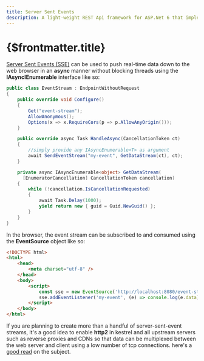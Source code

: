 ```yaml
---
title: Server Sent Events
description: A light-weight REST Api framework for ASP.Net 6 that implements REPR (Request-Endpoint-Response) Pattern.
---
```


# {$frontmatter.title}

[Server Sent Events (SSE)](https://developer.mozilla.org/en-US/docs/Web/API/Server-sent_events) can be used to push real-time data down to the web browser in an **async** manner without blocking threads using the **IAsyncIEnumerable** interface like so:

```cs
public class EventStream : EndpointWithoutRequest
{
    public override void Configure()
    {
        Get("event-stream");
        AllowAnonymous();
        Options(x => x.RequireCors(p => p.AllowAnyOrigin()));
    }

    public override async Task HandleAsync(CancellationToken ct)
    {
        //simply provide any IAsyncEnumerable<T> as argument
        await SendEventStream("my-event", GetDataStream(ct), ct);
    }

    private async IAsyncEnumerable<object> GetDataStream(
      [EnumeratorCancellation] CancellationToken cancellation)
    {
        while (!cancellation.IsCancellationRequested)
        {
            await Task.Delay(1000);
            yield return new { guid = Guid.NewGuid() };
        }
    }
}
```

In the browser, the event stream can be subscribed to and consumed using the **EventSource** object like so:

```html
<!DOCTYPE html>
<html>
	<head>
		<meta charset="utf-8" />
	</head>
	<body>
		<script>
			const sse = new EventSource('http://localhost:8080/event-stream');
			sse.addEventListener('my-event', (e) => console.log(e.data));
		</script>
	</body>
</html>
```

If you are planning to create more than a handful of server-sent-event streams, it's a good idea to enable **http2** in kestrel and all upstream servers such as reverse proxies and CDNs so that data can be multiplexed between the web server and client using a low number of tcp connections. here's a [good read](https://ordina-jworks.github.io/event-driven/2021/04/23/SSE-with-HTTP2.html) on the subject.
